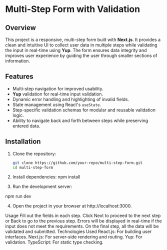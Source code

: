 # Multi-Step Form with Validation

## Overview

This project is a responsive, multi-step form built with **Next.js**. It provides a clean and intuitive UI to collect user data in multiple steps while validating the input in real-time using **Yup**. The form ensures data integrity and improves user experience by guiding the user through smaller sections of information.

## Features

- Multi-step navigation for improved usability.
- **Yup** validation for real-time input validation.
- Dynamic error handling and highlighting of invalid fields.
- State management using React's `useState`.
- Step-specific validation schemas for modular and reusable validation logic.
- Ability to navigate back and forth between steps while preserving entered data.

## Installation

1. Clone the repository:

   ```bash
   git clone https://github.com/your-repo/multi-step-form.git
   cd multi-step-form

   ```

2. Install dependencies:
   npm install

3. Run the development server:

npm run dev

4. Open the project in your browser at http://localhost:3000.

Usage
Fill out the fields in each step.
Click Next to proceed to the next step or Back to go to the previous step.
Errors will be displayed in real-time if the input does not meet the requirements.
On the final step, all the data will be validated and submitted.
Technologies Used
React.js: For building user interfaces.
Next.js: For server-side rendering and routing.
Yup: For validation.
TypeScript: For static type checking.
